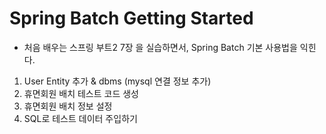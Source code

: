 # Spring Batch Getting Started
- 처음 배우는 스프링 부트2 7장 을 실습하면서, Spring Batch 기본 사용법을 익힌다.

1. User Entity 추가 & dbms (mysql 연결 정보 추가)
2. 휴면회원 배치 테스트 코드 생성
3. 휴면회원 배치 정보 설정
4. SQL로 테스트 데이터 주입하기